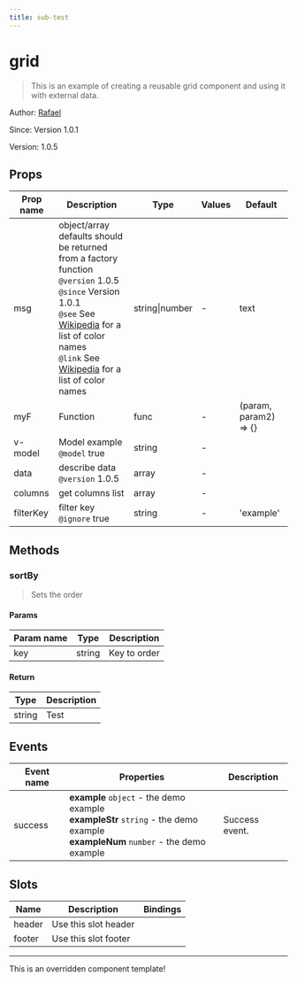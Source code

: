 ```yaml
---
title: sub-test
---
```


  # grid

  
  > This is an example of creating a reusable grid component and using it with external data.
  
  
  Author: [Rafael](https://github.com/rafaesc92)

  Since: Version 1.0.1

  Version: 1.0.5

  
  

  
## Props

  | Prop name     | Description | Type      | Values      | Default     |
  | ------------- | ----------- | --------- | ----------- | ----------- |
  | msg | object/array defaults should be returned from a factory function<br/>`@version` 1.0.5<br/>`@since` Version 1.0.1<br/>`@see` See [Wikipedia](https://en.wikipedia.org/wiki/Web_colors#HTML_color_names) for a list of color names<br/>`@link` See [Wikipedia](https://en.wikipedia.org/wiki/Web_colors#HTML_color_names) for a list of color names | string\|number | - | text |
| myF | Function | func | - | (param, param2) => {} |
| v-model | Model example<br/>`@model` true | string | - |  |
| data | describe data<br/>`@version` 1.0.5 | array | - |  |
| columns | get columns list | array | - |  |
| filterKey | filter key<br/>`@ignore` true | string | - | 'example' |

  
  
## Methods

  
### sortBy
  > Sets the order

  
#### Params

  | Param name     | Type        | Description  |
  | ------------- |------------- | -------------|
  | key | string | Key to order |

  
#### Return

  | Type        | Description  |
  | ------------- | -------------|
  | string | Test |
  
  
  
  
## Events

  | Event name     | Properties     | Description  |
  | -------------- |--------------- | -------------|
  | success | **example** `object` - the demo example<br/>**exampleStr** `string` - the demo example<br/>**exampleNum** `number` - the demo example | Success event.

  
  
## Slots

  | Name          | Description  | Bindings |
  | ------------- | ------------ | -------- |
  | header | Use this slot header |  |
| footer | Use this slot footer |  |

  ---


  
  
This is an overridden component template!
